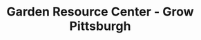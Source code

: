 ---
title: "Garden Resource Center - Grow Pittsburgh"
url: /pittsburgh/garden-resource-center-grow-pittsburgh/
shop: Garten-Center
---